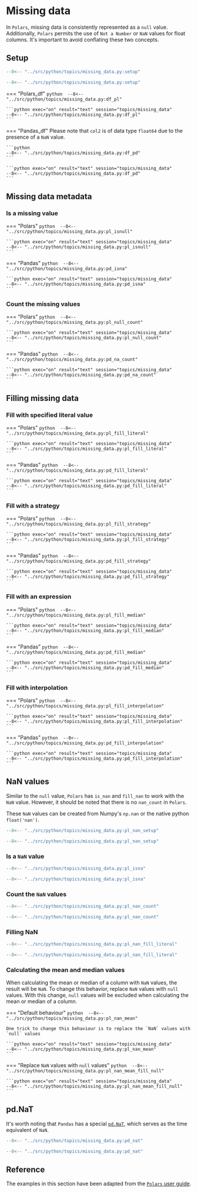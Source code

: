 # Missing data

In `Polars`, missing data is consistently represented as a `null` value. Additionally, `Polars` permits the use of `Not a Number` or `NaN` values for float columns. It's important to avoid conflating these two concepts.

## Setup
```python 
--8<-- "../src/python/topics/missing_data.py:setup"
```

```python exec="on" session="topics/missing_data"
--8<-- "../src/python/topics/missing_data.py:setup"
```

=== "Polars_df"
    ```python 
    --8<-- "../src/python/topics/missing_data.py:df_pl"
    ```

    ```python exec="on" result="text" session="topics/missing_data"
    --8<-- "../src/python/topics/missing_data.py:df_pl"
    ```

=== "Pandas_df"
    Please note that `col2` is of data type `float64` due to the presence of a `NaN` value.

    ```python 
    --8<-- "../src/python/topics/missing_data.py:df_pd"
    ```

    ```python exec="on" result="text" session="topics/missing_data"
    --8<-- "../src/python/topics/missing_data.py:df_pd"
    ```

## Missing data metadata

### Is a missing value

=== "Polars"
    ```python 
    --8<-- "../src/python/topics/missing_data.py:pl_isnull"
    ```

    ```python exec="on" result="text" session="topics/missing_data"
    --8<-- "../src/python/topics/missing_data.py:pl_isnull"
    ```

=== "Pandas"
    ```python 
    --8<-- "../src/python/topics/missing_data.py:pd_isna"
    ```

    ```python exec="on" result="text" session="topics/missing_data"
    --8<-- "../src/python/topics/missing_data.py:pd_isna"
    ```

### Count the missing values
=== "Polars"
    ```python 
    --8<-- "../src/python/topics/missing_data.py:pl_null_count"
    ```

    ```python exec="on" result="text" session="topics/missing_data"
    --8<-- "../src/python/topics/missing_data.py:pl_null_count"
    ```

=== "Pandas"
    ```python 
    --8<-- "../src/python/topics/missing_data.py:pd_na_count"
    ```

    ```python exec="on" result="text" session="topics/missing_data"
    --8<-- "../src/python/topics/missing_data.py:pd_na_count"
    ```

## Filling missing data

### Fill with specified literal value
=== "Polars"
    ```python 
    --8<-- "../src/python/topics/missing_data.py:pl_fill_literal"
    ```

    ```python exec="on" result="text" session="topics/missing_data"
    --8<-- "../src/python/topics/missing_data.py:pl_fill_literal"
    ```

=== "Pandas"
    ```python 
    --8<-- "../src/python/topics/missing_data.py:pd_fill_literal"
    ```

    ```python exec="on" result="text" session="topics/missing_data"
    --8<-- "../src/python/topics/missing_data.py:pd_fill_literal"
    ```

### Fill with a strategy
=== "Polars"
    ```python 
    --8<-- "../src/python/topics/missing_data.py:pl_fill_strategy"
    ```

    ```python exec="on" result="text" session="topics/missing_data"
    --8<-- "../src/python/topics/missing_data.py:pl_fill_strategy"
    ```

=== "Pandas"
    ```python 
    --8<-- "../src/python/topics/missing_data.py:pd_fill_strategy"
    ```

    ```python exec="on" result="text" session="topics/missing_data"
    --8<-- "../src/python/topics/missing_data.py:pd_fill_strategy"
    ```


### Fill with an expression
=== "Polars"
    ```python 
    --8<-- "../src/python/topics/missing_data.py:pl_fill_median"
    ```

    ```python exec="on" result="text" session="topics/missing_data"
    --8<-- "../src/python/topics/missing_data.py:pl_fill_median"
    ```

=== "Pandas"
    ```python 
    --8<-- "../src/python/topics/missing_data.py:pd_fill_median"
    ```

    ```python exec="on" result="text" session="topics/missing_data"
    --8<-- "../src/python/topics/missing_data.py:pd_fill_median"
    ```

### Fill with interpolation
=== "Polars"
    ```python 
    --8<-- "../src/python/topics/missing_data.py:pl_fill_interpolation"
    ```

    ```python exec="on" result="text" session="topics/missing_data"
    --8<-- "../src/python/topics/missing_data.py:pl_fill_interpolation"
    ```

=== "Pandas"
    ```python 
    --8<-- "../src/python/topics/missing_data.py:pd_fill_interpolation"
    ```

    ```python exec="on" result="text" session="topics/missing_data"
    --8<-- "../src/python/topics/missing_data.py:pd_fill_interpolation"
    ```

## NaN values
Similar to the `null` value, `Polars` has `is_nan` and `fill_nan` to work with the `NaN` value. However, it should be noted that there is no `nan_count` in `Polars`.

These `NaN` values can be created from Numpy's `np.nan` or the native python `float('nan')`.

```python 
--8<-- "../src/python/topics/missing_data.py:pl_nan_setup"
```

```python exec="on" result="text" session="topics/missing_data"
--8<-- "../src/python/topics/missing_data.py:pl_nan_setup"
```


### Is a `NaN` value
```python 
--8<-- "../src/python/topics/missing_data.py:pl_isna"
```

```python exec="on" result="text" session="topics/missing_data"
--8<-- "../src/python/topics/missing_data.py:pl_isna"
```

### Count the `NaN` values
```python 
--8<-- "../src/python/topics/missing_data.py:pl_nan_count"
```

```python exec="on" result="text" session="topics/missing_data"
--8<-- "../src/python/topics/missing_data.py:pl_nan_count"
```

### Filling NaN
```python 
--8<-- "../src/python/topics/missing_data.py:pl_nan_fill_literal"
```

```python exec="on" result="text" session="topics/missing_data"
--8<-- "../src/python/topics/missing_data.py:pl_nan_fill_literal"
```

### Calculating the mean and median values
When calculating the mean or median of a column with `NaN` values, the result will be `NaN`. To change this behavior, replace `NaN` values with `null` values. With this change, `null` values will be excluded when calculating the mean or median of a column.

=== "Default behaviour"
    ```python 
    --8<-- "../src/python/topics/missing_data.py:pl_nan_mean"
    ```

    One trick to change this behaviour is to replace the `NaN` values with `null` values

    ```python exec="on" result="text" session="topics/missing_data"
    --8<-- "../src/python/topics/missing_data.py:pl_nan_mean"
    ```

=== "Replace `NaN` values with `null` values"
    ```python 
    --8<-- "../src/python/topics/missing_data.py:pl_nan_mean_fill_null"
    ```


    ```python exec="on" result="text" session="topics/missing_data"
    --8<-- "../src/python/topics/missing_data.py:pl_nan_mean_fill_null"
    ```

## pd.NaT
It's worth noting that `Pandas` has a special [`pd.NaT`](https://pandas.pydata.org/docs/reference/api/pandas.NaT.html#pandas.NaT), which serves as the time equivalent of `NaN`.

```python 
--8<-- "../src/python/topics/missing_data.py:pd_nat"
```

```python exec="on" result="text" session="topics/missing_data"
--8<-- "../src/python/topics/missing_data.py:pd_nat"
```


## Reference
The examples in this section have been adapted from the [`Polars` user guide](https://pola-rs.github.io/polars/user-guide/expressions/null/).